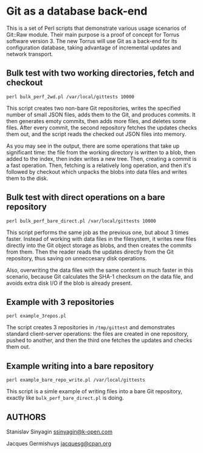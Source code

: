 Git as a database back-end
==========================

This is a set of Perl scripts that demonstrate various usage scenarios
of Git::Raw module. Their main purpose is a proof of concept for Torrus
software version 3. The new Torrus will use Git as a back-end for its
configuration database, taking advantage of incremental updates and
network transport.


Bulk test with two working directories, fetch and checkout
----------------------------------------------------------

```
perl bulk_perf_2wd.pl /var/local/gittests 10000
```

This script creates two non-bare Git repositories, writes the specified
number of small JSON files, adds them to the Git, and produces
commits. It then generates emoty commits, then adds more files, and
deletes some files. After every commit, the second repository fetches
the updates checks them out, and the script reads the checked out JSON
files into memory.

As you may see in the output, there are some operations that take up
significant time: the file from the working directory is written to a
blob, then added to the index, then index writes a new tree. Then,
creating a commit is a fast operation. Then, fetching is a relatively
long operation, and then it's followed by checkout which unpacks the
blobs into data files and writes them to the disk.


Bulk test with direct operations on a bare repository
-----------------------------------------------------

```
perl bulk_perf_bare_direct.pl /var/local/gittests 10000
```

This script performs the same job as the previous one, but about 3 times
faster. Instead of working with data files in the filesystem, it writes
new files directly into the Git object storage as blobs, and then
creates the commits from them. Then the reader reads the updates
directly from the Git repository, thus saving on unneccesary disk
operations.

Also, overwriting the data files with the same content is much faster in
this scenario, because Git calculates the SHA-1 checksum on the data
file, and avoids extra disk I/O if the blob is already present.


Example with 3 repositories
---------------------------

```
perl example_3repos.pl
```

The script creates 3 repositories in `/tmp/gittest` and demonstrates
standard client-server operations: the files are created in one
repository, pushed to another, and then the third one fetches the
updates and checks them out.


Example writing into a bare repository
--------------------------------------

```
perl example_bare_repo_write.pl /var/local/gittests
```

This script is a simle example of writing files into a bare Git
repository, exactly like `bulk_perf_bare_direct.pl` is doing.



AUTHORS
-------

Stanislav Sinyagin <ssinyagin@k-open.com>

Jacques Germishuys <jacquesg@cpan.org>


